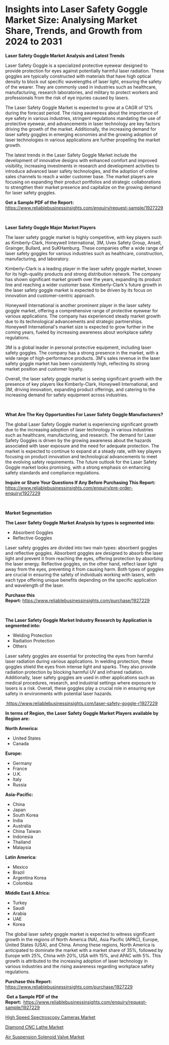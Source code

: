 <p><h1>Insights into Laser Safety Goggle Market Size: Analysing Market Share, Trends, and Growth from 2024 to 2031</h1></p><p><strong>Laser Safety Goggle Market Analysis and Latest Trends</strong></p>
<p><p>Laser Safety Goggle is a specialized protective eyewear designed to provide protection for eyes against potentially harmful laser radiation. These goggles are typically constructed with materials that have high optical density to block out specific wavelengths of laser light, ensuring the safety of the wearer. They are commonly used in industries such as healthcare, manufacturing, research laboratories, and military to protect workers and professionals from the risk of eye injuries caused by lasers.</p><p>The Laser Safety Goggle Market is expected to grow at a CAGR of 12% during the forecast period. The rising awareness about the importance of eye safety in various industries, stringent regulations mandating the use of protective eyewear, and advancements in laser technology are key factors driving the growth of the market. Additionally, the increasing demand for laser safety goggles in emerging economies and the growing adoption of laser technologies in various applications are further propelling the market growth.</p><p>The latest trends in the Laser Safety Goggle Market include the development of innovative designs with enhanced comfort and improved visibility, increasing investments in research and development activities to introduce advanced laser safety technologies, and the adoption of online sales channels to reach a wider customer base. The market players are focusing on expanding their product portfolios and strategic collaborations to strengthen their market presence and capitalize on the growing demand for laser safety goggles.</p></p>
<p><strong>Get a Sample PDF of the Report:&nbsp;</strong> <a href="https://www.reliablebusinessinsights.com/enquiry/request-sample/1927229">https://www.reliablebusinessinsights.com/enquiry/request-sample/1927229</a></p>
<p>&nbsp;</p>
<p><strong>Laser Safety Goggle Major Market Players</strong></p>
<p><p>The laser safety goggle market is highly competitive, with key players such as Kimberly-Clark, Honeywell International, 3M, Uvex Safety Group, Ansell, Grainger, Bullard, and SuKHamburg. These companies offer a wide range of laser safety goggles for various industries such as healthcare, construction, manufacturing, and laboratory.</p><p>Kimberly-Clark is a leading player in the laser safety goggle market, known for its high-quality products and strong distribution network. The company has shown significant market growth over the years, expanding its product line and reaching a wider customer base. Kimberly-Clark's future growth in the laser safety goggle market is expected to be driven by its focus on innovation and customer-centric approach.</p><p>Honeywell International is another prominent player in the laser safety goggle market, offering a comprehensive range of protective eyewear for various applications. The company has experienced steady market growth due to its technological advancements and strategic partnerships. Honeywell International's market size is expected to grow further in the coming years, fueled by increasing awareness about workplace safety regulations.</p><p>3M is a global leader in personal protective equipment, including laser safety goggles. The company has a strong presence in the market, with a wide range of high-performance products. 3M's sales revenue in the laser safety goggle market has been consistently high, reflecting its strong market position and customer loyalty.</p><p>Overall, the laser safety goggle market is seeing significant growth with the presence of key players like Kimberly-Clark, Honeywell International, and 3M, driving innovation, expanding product offerings, and catering to the increasing demand for safety equipment across industries.</p></p>
<p>&nbsp;</p>
<p><strong>What Are The Key Opportunities For Laser Safety Goggle Manufacturers?</strong></p>
<p><p>The global Laser Safety Goggle market is experiencing significant growth due to the increasing adoption of laser technology in various industries such as healthcare, manufacturing, and research. The demand for Laser Safety Goggles is driven by the growing awareness about the hazards associated with laser exposure and the need for adequate protection. The market is expected to continue to expand at a steady rate, with key players focusing on product innovation and technological advancements to meet the evolving safety requirements. The future outlook for the Laser Safety Goggle market looks promising, with a strong emphasis on enhancing safety standards and compliance regulations.</p></p>
<p><strong>Inquire or Share Your Questions If Any Before Purchasing This Report:</strong> <a href="https://www.reliablebusinessinsights.com/enquiry/pre-order-enquiry/1927229">https://www.reliablebusinessinsights.com/enquiry/pre-order-enquiry/1927229</a></p>
<p>&nbsp;</p>
<p><strong>Market Segmentation</strong></p>
<p><strong>The Laser Safety Goggle Market Analysis by types is segmented into:</strong></p>
<p><ul><li>Absorbent Goggles</li><li>Reflective Goggles</li></ul></p>
<p><p>Laser safety goggles are divided into two main types: absorbent goggles and reflective goggles. Absorbent goggles are designed to absorb the laser light and prevent it from reaching the eyes, offering protection by absorbing the laser energy. Reflective goggles, on the other hand, reflect laser light away from the eyes, preventing it from causing harm. Both types of goggles are crucial in ensuring the safety of individuals working with lasers, with each type offering unique benefits depending on the specific application and wavelength of the laser.</p></p>
<p><strong>Purchase this Report:&nbsp;</strong><a href="https://www.reliablebusinessinsights.com/purchase/1927229">https://www.reliablebusinessinsights.com/purchase/1927229</a></p>
<p>&nbsp;</p>
<p><strong>The Laser Safety Goggle Market Industry Research by Application is segmented into:</strong></p>
<p><ul><li>Welding Protection</li><li>Radiation Protection</li><li>Others</li></ul></p>
<p><p>Laser safety goggles are essential for protecting the eyes from harmful laser radiation during various applications. In welding protection, these goggles shield the eyes from intense light and sparks. They also provide radiation protection by blocking harmful UV and infrared radiation. Additionally, laser safety goggles are used in other applications such as medical procedures, research, and industrial settings where exposure to lasers is a risk. Overall, these goggles play a crucial role in ensuring eye safety in environments with potential laser hazards.</p></p>
<p><a href="https://www.reliablebusinessinsights.com/laser-safety-goggle-r1927229">&nbsp;https://www.reliablebusinessinsights.com/laser-safety-goggle-r1927229</a></p>
<p><strong>In terms of Region, the Laser Safety Goggle Market Players available by Region are:</strong></p>
<p>
    <p> <strong> North America: </strong>
        <ul>
            <li>United States</li>
            <li>Canada</li>
        </ul>
        </p> 
    <p> <strong> Europe: </strong>
        <ul>
            <li>Germany</li>
            <li>France</li>
            <li>U.K.</li>
            <li>Italy</li>
            <li>Russia</li>
        </ul>
        </p> 
    <p> <strong> Asia-Pacific: </strong>
        <ul>
            <li>China</li>
            <li>Japan</li>
            <li>South Korea</li>
            <li>India</li>
            <li>Australia</li>
            <li>China Taiwan</li>
            <li>Indonesia</li>
            <li>Thailand</li>
            <li>Malaysia</li>
        </ul>
        </p> 
    <p> <strong> Latin America: </strong>
        <ul>
            <li>Mexico</li>
            <li>Brazil</li>
            <li>Argentina Korea</li>
            <li>Colombia</li>
        </ul>
        </p> 
    <p> <strong> Middle East & Africa: </strong>
        <ul>
            <li>Turkey</li>
            <li>Saudi</li>
            <li>Arabia</li>
            <li>UAE</li>
            <li>Korea</li>
        </ul>
    </p>
    </p>
<p><p>The global laser safety goggle market is expected to witness significant growth in the regions of North America (NA), Asia Pacific (APAC), Europe, United States (USA), and China. Among these regions, North America is anticipated to dominate the market with a market share of 35%, followed by Europe with 25%, China with 20%, USA with 15%, and APAC with 5%. This growth is attributed to the increasing adoption of laser technology in various industries and the rising awareness regarding workplace safety regulations.</p></p>
<p><strong>Purchase this Report: </strong><a href="https://www.reliablebusinessinsights.com/purchase/1927229">https://www.reliablebusinessinsights.com/purchase/1927229</a></p>
<p>&nbsp;<strong>Get a Sample PDF of the Report:&nbsp;&nbsp;</strong><a href="https://www.reliablebusinessinsights.com/enquiry/request-sample/1927229">https://www.reliablebusinessinsights.com/enquiry/request-sample/1927229</a></p>
<p><strong></strong></p>
<p><p><a href="https://github.com/Chiragrp22/Market-Research-Report-List-5/blob/main/high-speed-spectroscopy-cameras-market.md">High Speed Spectroscopy Cameras Market</a></p><p><a href="https://github.com/BerryGuann/Market-Research-Report-List-1/blob/main/diamond-cnc-lathe-market.md">Diamond CNC Lathe Market</a></p><p><a href="https://view.publitas.com/reportprime-1/global-air-suspension-solenoid-valve-market-analysis-trends-forecasts-and-growth-opportunities-2024-2031-in-131-pages-report/">Air Suspension Solenoid Valve Market</a></p></p>